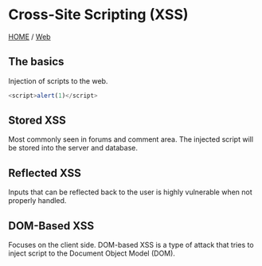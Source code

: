 # Cross-Site Scripting (XSS)
[HOME](/index.html) / [Web](/Web)

## The basics
Injection of scripts to the web.
```JavaScript
<script>alert(1)</script>

```
## Stored XSS
Most commonly seen in forums and comment area. The injected script will be stored into the server and database. 


## Reflected XSS
Inputs that can be reflected back to the user is highly vulnerable when not properly handled. 
<!--- Reflected attacks are those where the injected script is reflected off the web server, such as in an error message, search result, or any other response that includes some or all of the input sent to the server as part of the request. Reflected attacks are delivered to victims via another route, such as in an e-mail message, or on some other website. When a user is tricked into clicking on a malicious link, submitting a specially crafted form, or even just browsing to a malicious site, the injected code travels to the vulnerable web site, which reflects the attack back to the user’s browser. The browser then executes the code because it came from a “trusted” server. Reflected XSS is also sometimes referred to as Non-Persistent or Type-II XSS. --->

## DOM-Based XSS
Focuses on the client side. DOM-based XSS is a type of attack that tries to inject script to the Document Object Model (DOM).
<!--- DOM Based XSS (or as it is called in some texts, “type-0 XSS”) is an XSS attack wherein the attack payload is executed as a result of modifying the DOM “environment” in the victim’s browser used by the original client side script, so that the client side code runs in an “unexpected” manner. That is, the page itself (the HTTP response that is) does not change, but the client side code contained in the page executes differently due to the malicious modifications that have occurred in the DOM environment. --->
